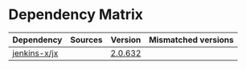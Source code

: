 # Dependency Matrix

Dependency | Sources | Version | Mismatched versions
---------- | ------- | ------- | -------------------
[jenkins-x/jx](https://github.com/jenkins-x/jx.git) |  | [2.0.632](https://github.com/jenkins-x/jx/releases/tag/v2.0.632) | 
